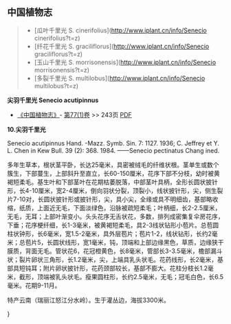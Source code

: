 

## 中国植物志

> * [瓜叶千里光  S.  cinerifolius](http://www.iplant.cn/info/Senecio cinerifolius?t=z)
> * [纤花千里光  S.  graciliflorus](http://www.iplant.cn/info/Senecio graciliflorus?t=z)
> * [玉山千里光  S.  morrisonensis](http://www.iplant.cn/info/Senecio morrisonensis?t=z)
> * [多裂千里光  S.  multilobus](http://www.iplant.cn/info/Senecio multilobus?t=z)

**尖羽千里光 Senecio acutipinnus**

* [《中国植物志》](http://www.iplant.cn/frps)- [第77(1)卷](http://www.iplant.cn/frps/vol/77(1)) >> 243页 [PDF](http://www.iplant.cn/frps/pdf/77(1)/243.PDF)

**10.尖羽千里光**

Senecio acutipinnus Hand. -Mazz. Symb. Sin. 7: 1127. 1936; C. Jeffrey et Y. L. Chen in Kew Bull. 39 (2): 368. 1984. ——Senecio pectinatus Chang ined.

多年生草本，根状茎平卧，长达25毫米，具密被绒毛的纤维状根。茎单生或数个簇生，下部蔓生，上部斜升至直立，长60-150厘米，花序下部不分枝，幼时被黄褐短柔毛。基生叶和下部茎叶在花期枯萎脱落，中部茎叶具柄，全形长圆状披针形，长4-10厘米，宽2-4厘米，倒向羽状分裂，顶裂小，线状披针形，尖，侧生裂片7-10对，长圆状披针形或披针形，尖，具小尖，全缘或具不明细齿，基部略收缩，纸质，上面近无毛，下面淡绿色，沿脉被疏短柔毛；叶柄细，长2-2.5厘米，无毛，无耳；上部叶渐变小。头头花序无舌状花，多数，排列成密集复伞房花序，下垂；花序梗纤细，长1-3毫米，被黄褐短柔毛，具2-3线状钻形小苞片。总苞圆柱状钟形，长6毫米，宽1.5-2毫米，具外层苞片；苞片1-2，线状钻形，长约2毫米；总苞片5，长圆状线形，宽1毫米，钝，顶端和上部边缘黑色，草质，边缘狭干膜质，背面无毛。管状花6，花冠橙黄色，长8毫米，管部长3-3.5毫米，檐部漏斗状；裂片卵状三角形，长1.2毫米，尖，上端具乳头状毛。花药线形，长2毫米，基部具短钝耳；附片卵状披针形，花药颈部较长，基部不膨大。花柱分枝长1.2毫米，截形，顶端被乳头状毛。瘦果圆柱形，长约2.5毫米，无毛；冠毛白色，长6.5毫米。花期9-11月。

特产云南（瑞丽江怒江分水岭）。生于灌丛边，海拔3300米。

}